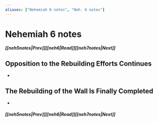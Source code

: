 ```yaml
---
aliases: ["Nehemiah 6 notes", "Neh. 6 notes"]
---
```

# Nehemiah 6 notes
##### <span class=arrow-left></span>[[neh5notes|Prev]]<span class=navigation-separator></span>[[neh6|Read]]<span class=navigation-separator></span>[[neh7notes|Next]]<span class=arrow-right></span>
## Opposition to the Rebuilding Efforts Continues
- 
## The Rebuilding of the Wall Is Finally Completed
- 
##### <span class=arrow-left></span>[[neh5notes|Prev]]<span class=navigation-separator></span>[[neh6|Read]]<span class=navigation-separator></span>[[neh7notes|Next]]<span class=arrow-right></span>